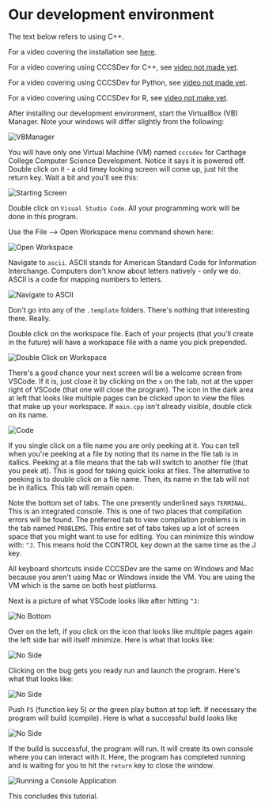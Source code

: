 # Our development environment

The text below refers to using C++.

For a video covering the installation see [here](https://vimeo.com/280080837).

For a video covering using CCCSDev for C++, see [video not made yet]().

For a video covering using CCCSDev for Python, see [video not made yet]().

For a video covering using CCCSDev for R, see [video not make yet]().

After installing our development environment, start the VirtualBox (VB) Manager. Note your windows will differ slightly from the following:

![VBManager](./img/vbmanager.png)

You will have only one Virtual Machine (VM) named ```cccsdev``` for Carthage College Computer Science Development. Notice it says it is powered off. Double click on it - a old timey looking screen will come up, just hit the return key. Wait a bit and you'll see this:

![Starting Screen](./img/starting_screen.png)

Double click on ```Visual Studio Code```. All your programming work will be done in this program.

Use the File --> Open Workspace menu command shown here:

![Open Workspace](./img/open_workspace.png)

Navigate to ```ascii```. ASCII stands for American Standard Code for Information Interchange. Computers don't know about letters natively - only we do. ASCII is a code for mapping numbers to letters.

![Navigate to ASCII](./img/navigate_to_ascii.png)

Don't go into any of the ```.template``` folders. There's nothing that interesting there. Really.

Double click on the workspace file. Each of your projects (that you'll create in the future) will have a workspace file with a name you pick prepended.

![Double Click on Workspace](./img/select_workspace_file.png)

There's a good chance your next screen will be a welcome screen from VSCode. If it is, just close it by clicking on the ```x``` on the tab, not at the upper right of VSCode (that one will close the program). The icon in the dark area at left that looks like multiple pages can be clicked upon to view the files that make up your workspace. If ```main.cpp``` isn't already visible, double click on its name.


![Code](./img/code.png)

If you single click on a file name you are only peeking at it. You can tell when you're peeking at a file by noting that its name in the file tab is in itallics. Peeking at a file means that the tab will switch to another file (that you peek at). This is good for taking quick looks at files. The alternative to peeking is to double click on a file name. Then, its name in the tab will not be in itallics. This tab will remain open.

Note the bottom set of tabs. The one presently underlined says ```TERMINAL```. This is an integrated console. This is one of two places that compilation errors will be found. The preferred tab to view compilation problems is in the tab named ```PROBLEMS```. This entire set of tabs takes up a lot of screen space that you might want to use for editing. You can minimize this window with: ```^J```. This means hold the CONTROL key down at the same time as the J key.

All keyboard shortcuts inside CCCSDev are the same on Windows and Mac because you aren't using Mac or Windows inside the VM. You are using the VM which is the same on both host platforms.

Next is a picture of what VSCode looks like after hitting ```^J```:

![No Bottom](./img/no_bottom.png)

Over on the left, if you click on the icon that looks like multiple pages again the left side bar will itself minimize. Here is what that looks like:

![No Side](./img/no_side.png)

Clicking on the bug gets you ready run and launch the program. Here's what that looks like:

![No Side](./img/about_to_debug.png)

Push ```F5``` (function key 5) or the green play button at top left. If necessary the program will build (compile). Here is what a successful build looks like

![No Side](./img/successful_build.png)

If the build is successful, the program will run. It will create its own console where you can interact with it. Here, the program has completed running and is waiting for you to hit the ```return``` key to close the window.

![Running a Console Application](./img/running_a_console_application.png)

This concludes this tutorial.

